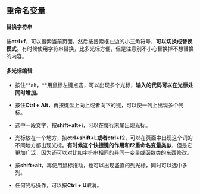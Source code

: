 ## 重命名变量

#### 替换字符串

按**ctrl+f**，可以搜索当前页面，然后按搜索框左边的小三角符号，**可以切换成替换模式**。有时候使用字符串替换，比多光标方便，但是注意别不小心替换掉不想替换的内容。



#### 多光标编辑

- 按住**alt，**用鼠标左键点击，可以出现多个光标，**输入的代码可以在光标处同时增加。**

- 按住**Ctrl + Alt**，再按键盘上向上或者向下的键，可以使一列上出现多个光标。
- 选中一段文字，按**shift+alt+i**，可以在每行末尾出现光标。
- 光标放在一个地方，按**ctrl+shift+L或者ctrl+f2**，可以在页面中出现这个词的不同地方都出现光标。**有时候这个快捷键的作用和f2重命名变量类似**，但是它更加广泛，因为还可以对比如字符串相同的非同一变量或函数类的东西修改。
- 按**shift+alt**，再使用鼠标拖动，也可以出现竖直的列光标，同时可以选中多列。
- 任何光标操作，可以按**Ctrl + U**取消。